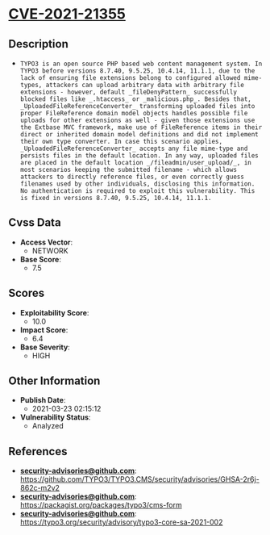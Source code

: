 
# [CVE-2021-21355](https://cve.mitre.org/cgi-bin/cvename.cgi?name=CVE-2021-21355)

## Description

- `TYPO3 is an open source PHP based web content management system. In TYPO3 before versions 8.7.40, 9.5.25, 10.4.14, 11.1.1, due to the lack of ensuring file extensions belong to configured allowed mime-types, attackers can upload arbitrary data with arbitrary file extensions - however, default _fileDenyPattern_ successfully blocked files like _.htaccess_ or _malicious.php_. Besides that, _UploadedFileReferenceConverter_ transforming uploaded files into proper FileReference domain model objects handles possible file uploads for other extensions as well - given those extensions use the Extbase MVC framework, make use of FileReference items in their direct or inherited domain model definitions and did not implement their own type converter. In case this scenario applies, _UploadedFileReferenceConverter_ accepts any file mime-type and persists files in the default location. In any way, uploaded files are placed in the default location _/fileadmin/user_upload/_, in most scenarios keeping the submitted filename - which allows attackers to directly reference files, or even correctly guess filenames used by other individuals, disclosing this information. No authentication is required to exploit this vulnerability. This is fixed in versions 8.7.40, 9.5.25, 10.4.14, 11.1.1.`

## Cvss Data

- **Access Vector**:
  - NETWORK
- **Base Score**:
  - 7.5

## Scores

- **Exploitability Score**:
  - 10.0
- **Impact Score**:
  - 6.4
- **Base Severity**:
  - HIGH

## Other Information

- **Publish Date**:
  - 2021-03-23 02:15:12
- **Vulnerability Status**:
  - Analyzed

## References

- **security-advisories@github.com**: https://github.com/TYPO3/TYPO3.CMS/security/advisories/GHSA-2r6j-862c-m2v2
- **security-advisories@github.com**: https://packagist.org/packages/typo3/cms-form
- **security-advisories@github.com**: https://typo3.org/security/advisory/typo3-core-sa-2021-002
